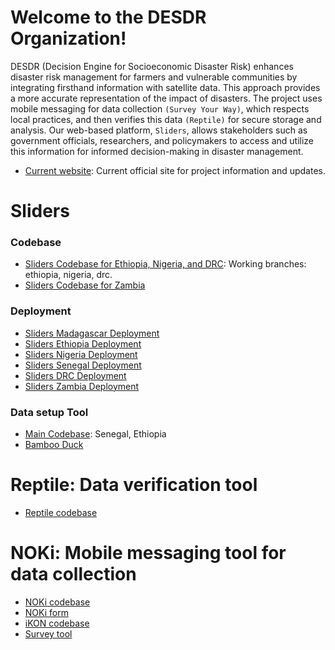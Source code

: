# Welcome to the DESDR Organization!

DESDR (Decision Engine for Socioeconomic Disaster Risk) enhances disaster risk management for farmers and vulnerable communities by integrating firsthand information with satellite data. This approach provides a more accurate representation of the impact of disasters. The project uses mobile messaging for data collection `(Survey Your Way)`, which respects local practices, and then verifies this data `(Reptile)` for secure storage and analysis. Our web-based platform, `Sliders`, allows stakeholders such as government officials, researchers, and policymakers to access and utilize this information for informed decision-making in disaster management.
- [Current website](https://github.com/Columbia-DESDR/columbia-desdr.github.io): Current official site for project information and updates.

# Sliders
### Codebase
- [Sliders Codebase for Ethiopia, Nigeria, and DRC](https://github.com/Columbia-DESDR/Sliders): Working branches: ethiopia, nigeria, drc.
- [Sliders Codebase for Zambia](https://github.com/Columbia-DESDR/Sliders-zambia-codebase)

### Deployment
- [Sliders Madagascar Deployment](https://github.com/Columbia-DESDR/Sliders-madagascar)
- [Sliders Ethiopia Deployment](https://github.com/Columbia-DESDR/Sliders-ethiopia)
- [Sliders Nigeria Deployment](https://github.com/Columbia-DESDR/Sliders-nigeria)
- [Sliders Senegal Deployment](https://github.com/Columbia-DESDR/Sliders-senegal)
- [Sliders DRC Deployment](https://github.com/Columbia-DESDR/Sliders-drc)
- [Sliders Zambia Deployment](https://github.com/Columbia-DESDR/Sliders-zambia)

### Data setup Tool
- [Main Codebase](https://github.com/Columbia-DESDR/SlidersDataSetup): Senegal, Ethiopia
- [Bamboo Duck]([https://github.com/Columbia-DESDR/bamboo-duck](https://github.com/Columbia-DESDR/SlidersDataSetup-BambooDuck))

# Reptile: Data verification tool
- [Reptile codebase](https://github.com/Columbia-DESDR/Reptile)

# NOKi: Mobile messaging tool for data collection
- [NOKi codebase](https://github.com/Columbia-DESDR/NOKi)
- [NOKi form](https://github.com/Columbia-DESDR/NOKi-form)
- [iKON codebase](https://github.com/Columbia-DESDR/iKON)
- [Survey tool](https://github.com/Columbia-DESDR/desdr-survey-tool)
